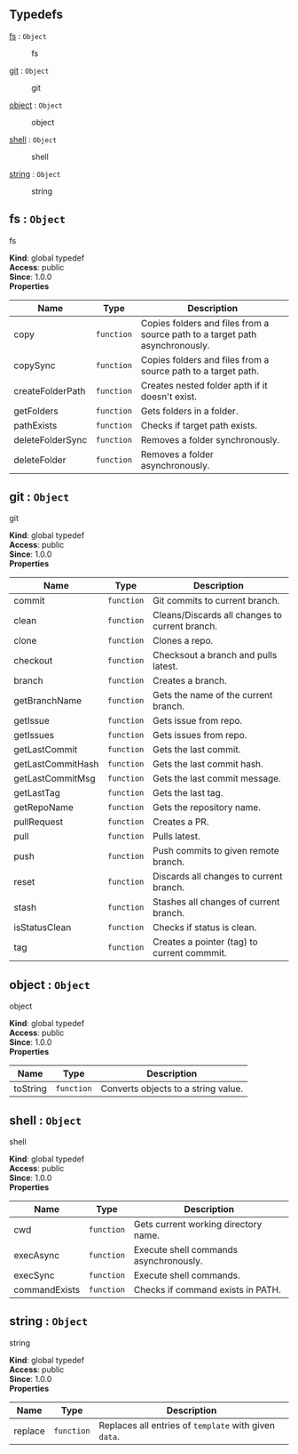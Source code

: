 ## Typedefs

<dl>
<dt><a href="#fs">fs</a> : <code>Object</code></dt>
<dd><p>fs</p>
</dd>
<dt><a href="#git">git</a> : <code>Object</code></dt>
<dd><p>git</p>
</dd>
<dt><a href="#object">object</a> : <code>Object</code></dt>
<dd><p>object</p>
</dd>
<dt><a href="#shell">shell</a> : <code>Object</code></dt>
<dd><p>shell</p>
</dd>
<dt><a href="#string">string</a> : <code>Object</code></dt>
<dd><p>string</p>
</dd>
</dl>

<a name="fs"></a>

## fs : <code>Object</code>
fs

**Kind**: global typedef  
**Access**: public  
**Since**: 1.0.0  
**Properties**

| Name | Type | Description |
| --- | --- | --- |
| copy | <code>function</code> | Copies folders and files from a source path to a target path asynchronously. |
| copySync | <code>function</code> | Copies folders and files from a source path to a target path. |
| createFolderPath | <code>function</code> | Creates nested folder apth if it doesn't exist. |
| getFolders | <code>function</code> | Gets folders in a folder. |
| pathExists | <code>function</code> | Checks if target path exists. |
| deleteFolderSync | <code>function</code> | Removes a folder synchronously. |
| deleteFolder | <code>function</code> | Removes a folder asynchronously. |

<a name="git"></a>

## git : <code>Object</code>
git

**Kind**: global typedef  
**Access**: public  
**Since**: 1.0.0  
**Properties**

| Name | Type | Description |
| --- | --- | --- |
| commit | <code>function</code> | Git commits to current branch. |
| clean | <code>function</code> | Cleans/Discards all changes to current branch. |
| clone | <code>function</code> | Clones a repo. |
| checkout | <code>function</code> | Checksout a branch and pulls latest. |
| branch | <code>function</code> | Creates a branch. |
| getBranchName | <code>function</code> | Gets the name of the current branch. |
| getIssue | <code>function</code> | Gets issue from repo. |
| getIssues | <code>function</code> | Gets issues from repo. |
| getLastCommit | <code>function</code> | Gets the last commit. |
| getLastCommitHash | <code>function</code> | Gets the last commit hash. |
| getLastCommitMsg | <code>function</code> | Gets the last commit message. |
| getLastTag | <code>function</code> | Gets the last tag. |
| getRepoName | <code>function</code> | Gets the repository name. |
| pullRequest | <code>function</code> | Creates a PR. |
| pull | <code>function</code> | Pulls latest. |
| push | <code>function</code> | Push commits to given remote branch. |
| reset | <code>function</code> | Discards all changes to current branch. |
| stash | <code>function</code> | Stashes all changes of current branch. |
| isStatusClean | <code>function</code> | Checks if status is clean. |
| tag | <code>function</code> | Creates a pointer (tag) to current commmit. |

<a name="object"></a>

## object : <code>Object</code>
object

**Kind**: global typedef  
**Access**: public  
**Since**: 1.0.0  
**Properties**

| Name | Type | Description |
| --- | --- | --- |
| toString | <code>function</code> | Converts objects to a string value. |

<a name="shell"></a>

## shell : <code>Object</code>
shell

**Kind**: global typedef  
**Access**: public  
**Since**: 1.0.0  
**Properties**

| Name | Type | Description |
| --- | --- | --- |
| cwd | <code>function</code> | Gets current working directory name. |
| execAsync | <code>function</code> | Execute shell commands asynchronously. |
| execSync | <code>function</code> | Execute shell commands. |
| commandExists | <code>function</code> | Checks if command exists in PATH. |

<a name="string"></a>

## string : <code>Object</code>
string

**Kind**: global typedef  
**Access**: public  
**Since**: 1.0.0  
**Properties**

| Name | Type | Description |
| --- | --- | --- |
| replace | <code>function</code> | Replaces all entries of `template` with given `data`. |


